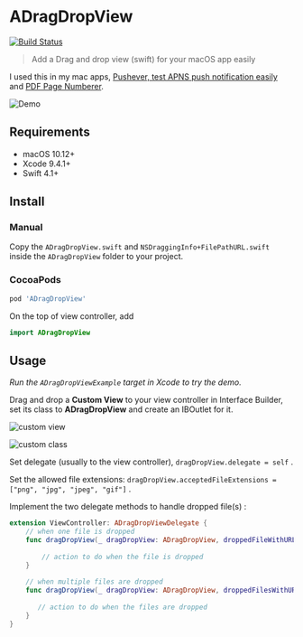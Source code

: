 # ADragDropView

[![Build Status](https://travis-ci.org/cupnoodle/ADragDropView.svg?branch=master)](https://travis-ci.org/cupnoodle/ADragDropView)


> Add a Drag and drop view (swift) for your macOS app easily

I used this in my mac apps, [Pushever, test APNS push notification easily](https://itunes.apple.com/us/app/pushever-apns-tester/id1455738387?ls=1&mt=12) and [PDF Page Numberer](https://pdfpagenumber.com).



![Demo](demo.gif)



## Requirements

- macOS 10.12+
- Xcode 9.4.1+
- Swift 4.1+



## Install

### Manual
Copy the `ADragDropView.swift` and `NSDraggingInfo+FilePathURL.swift` inside the `ADragDropView` folder to your project.



### CocoaPods

```ruby
pod 'ADragDropView'
```



On the top of view controller, add

```swift
import ADragDropView
```





## Usage

*Run the `ADragDropViewExample` target in Xcode to try the demo.*



Drag and drop a **Custom View** to your view controller in Interface Builder, set its class to **ADragDropView** and create an IBOutlet for it.

![custom view](customView.png)



![custom class](customClass.png)



Set delegate (usually to the view controller), `dragDropView.delegate = self` . 

Set the allowed file extensions: `dragDropView.acceptedFileExtensions = ["png", "jpg", "jpeg", "gif"]` .



Implement the two delegate methods to handle dropped file(s) :  

```swift
extension ViewController: ADragDropViewDelegate {
    // when one file is dropped
    func dragDropView(_ dragDropView: ADragDropView, droppedFileWithURL URL: URL) {
        
        // action to do when the file is dropped
    }
    
    // when multiple files are dropped
    func dragDropView(_ dragDropView: ADragDropView, droppedFilesWithURLs URLs: [URL]) {
        
       // action to do when the files are dropped
    }
}
```

